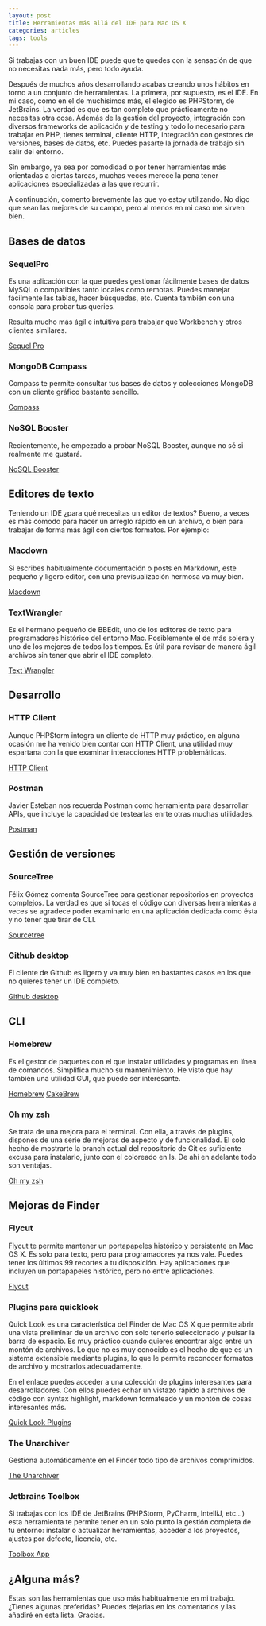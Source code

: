 ```yaml
---
layout: post
title: Herramientas más allá del IDE para Mac OS X
categories: articles
tags: tools
---
```


Si trabajas con un buen IDE puede que te quedes con la sensación de que no necesitas nada más, pero todo ayuda.

Después de muchos años desarrollando acabas creando unos hábitos en torno a un conjunto de herramientas. La primera, por supuesto, es el IDE. En mi caso, como en el de muchísimos más, el elegido es PHPStorm, de JetBrains. La verdad es que es tan completo que prácticamente no necesitas otra cosa. Además de la gestión del proyecto, integración con diversos frameworks de aplicación y de testing y todo lo necesario para trabajar en PHP, tienes terminal, cliente HTTP, integración con gestores de versiones, bases de datos, etc. Puedes pasarte la jornada de trabajo sin salir del entorno.

Sin embargo, ya sea por comodidad o por tener herramientas más orientadas a ciertas tareas, muchas veces merece la pena tener aplicaciones especializadas a las que recurrir.

A continuación, comento brevemente las que yo estoy utilizando. No digo que sean las mejores de su campo, pero al menos en mi caso me sirven bien.

## Bases de datos

### SequelPro

Es una aplicación con la que puedes gestionar fácilmente bases de datos MySQL o compatibles tanto locales como remotas. Puedes manejar fácilmente las tablas, hacer búsquedas, etc. Cuenta también con una consola para probar tus queries.

Resulta mucho más ágil e intuitiva para trabajar que Workbench y otros clientes similares.

[Sequel Pro](https://www.sequelpro.com)

### MongoDB Compass

Compass te permite consultar tus bases de datos y colecciones MongoDB con un cliente gráfico bastante sencillo.

[Compass](https://www.mongodb.com/download-center?filter=enterprise#compass)

### NoSQL Booster

Recientemente, he empezado a probar NoSQL Booster, aunque no sé si realmente me gustará.

[NoSQL Booster](https://nosqlbooster.com/downloads)

## Editores de texto

Teniendo un IDE ¿para qué necesitas un editor de textos? Bueno, a veces es más cómodo para hacer un arreglo rápido en un archivo, o bien para trabajar de forma más ágil con ciertos formatos. Por ejemplo:

### Macdown

Si escribes habitualmente documentación o posts en Markdown, este pequeño y ligero editor, con una previsualización hermosa va muy bien.

[Macdown](https://macdown.uranusjr.com)

### TextWrangler

Es el hermano pequeño de BBEdit, uno de los editores de texto para programadores histórico del entorno Mac. Posiblemente el de más solera y uno de los mejores de todos los tiempos. Es útil para revisar de manera ágil archivos sin tener que abrir el IDE completo.

[Text Wrangler](https://www.barebones.com/products/textwrangler/)

## Desarrollo

### HTTP Client

Aunque PHPStorm integra un cliente de HTTP muy práctico, en alguna ocasión me ha venido bien contar con HTTP Client, una utilidad muy espartana con la que examinar interacciones HTTP problemáticas.

[HTTP Client](https://itunes.apple.com/es/app/http-client/id418138339?mt=12)

### Postman

Javier Esteban nos recuerda Postman como herramienta para desarrollar APIs, que incluye la capacidad de testearlas enrte otras muchas utilidades.

[Postman](https://app.getpostman.com/app/download/osx64)

## Gestión de versiones

### SourceTree

Félix Gómez comenta SourceTree para gestionar repositorios en proyectos complejos. La verdad es que si tocas el código con diversas herramientas a veces se agradece poder examinarlo en una aplicación dedicada como ésta y no tener que tirar de CLI.

[Sourcetree](https://www.atlassian.com/software/sourcetree)

### Github desktop

El cliente de Github es ligero y va muy bien en bastantes casos en los que no quieres tener un IDE completo.

[Github desktop](https://desktop.github.com)

## CLI

### Homebrew

Es el gestor de paquetes con el que instalar utilidades y programas en línea de comandos. Simplifica mucho su mantenimiento. He visto que hay también una utilidad GUI, que puede ser interesante.

[Homebrew](https://brew.sh/index_es.html)
[CakeBrew](https://www.cakebrew.com)

### Oh my zsh

Se trata de una mejora para el terminal. Con ella, a través de plugins, dispones de una serie de mejoras de aspecto y de funcionalidad. El solo hecho de mostrarte la branch actual del repositorio de Git es suficiente excusa para instalarlo, junto con el coloreado en ls. De ahí en adelante todo son ventajas.

[Oh my zsh](https://github.com/robbyrussell/oh-my-zsh)

## Mejoras de Finder

### Flycut

Flycut te permite mantener un portapapeles histórico y persistente en Mac OS X. Es solo para texto, pero para programadores ya nos vale. Puedes tener los últimos 99 recortes a tu disposición. Hay aplicaciones que incluyen un portapapeles histórico, pero no entre aplicaciones.

[Flycut](https://itunes.apple.com/es/app/flycut-clipboard-manager/id442160987?mt=12)

### Plugins para quicklook

Quick Look es una característica del Finder de Mac OS X que permite abrir una vista preliminar de un archivo con solo tenerlo seleccionado y pulsar la barra de espacio. Es muy práctico cuando quieres encontrar algo entre un montón de archivos. Lo que no es muy conocido es el hecho de que es un sistema extensible mediante plugins, lo que le permite reconocer formatos de archivo y mostrarlos adecuadamente.

En el enlace puedes acceder a una colección de plugins interesantes para desarrolladores. Con ellos puedes echar un vistazo rápido a archivos de código con syntax highlight, markdown formateado y un montón de cosas interesantes más.

[Quick Look Plugins](https://github.com/sindresorhus/quick-look-plugins)

### The Unarchiver

Gestiona automáticamente en el Finder todo tipo de archivos comprimidos.

[The Unarchiver](https://theunarchiver.com)

### Jetbrains Toolbox

Si trabajas con los IDE de JetBrains (PHPStorm, PyCharm, IntelliJ, etc...) esta herramienta te permite tener en un solo punto la gestión completa de tu entorno: instalar o actualizar herramientas, acceder a los proyectos, ajustes por defecto, licencia, etc.

[Toolbox App](https://www.jetbrains.com/toolbox/app/)

## ¿Alguna más?

Estas son las herramientas que uso más habitualmente en mi trabajo. ¿Tienes algunas preferidas? Puedes dejarlas en los comentarios y las añadiré en esta lista. Gracias.
